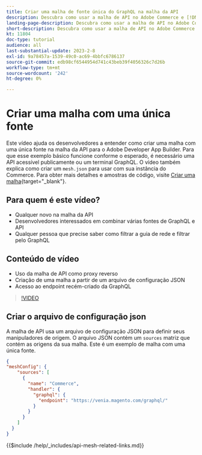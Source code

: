 ```yaml
---
title: Criar uma malha de fonte única do GraphQL na malha da API
description: Descubra como usar a malha de API no Adobe Commerce e [!DNL Adobe App Builder]. Saiba mais sobre como criar uma malha que tenha uma fonte.
landing-page-description: Descubra como usar a malha de API no Adobe Commerce e [!DNL Adobe App Builder]. Saiba mais sobre como criar uma malha que tenha uma fonte.
short-description: Descubra como usar a malha de API no Adobe Commerce e [!DNL Adobe App Builder]. Saiba mais sobre como criar uma malha que tenha uma fonte.
kt: 11804
doc-type: tutorial
audience: all
last-substantial-update: 2023-2-8
exl-id: 9a78457a-1539-49c0-ac69-4bbfc6786137
source-git-commit: edb98cf6544954d741c43beb39f4056326c7d26b
workflow-type: tm+mt
source-wordcount: '242'
ht-degree: 0%

---
```


# Criar uma malha com uma única fonte

Este vídeo ajuda os desenvolvedores a entender como criar uma malha com uma única fonte na malha da API para o Adobe Developer App Builder. Para que esse exemplo básico funcione conforme o esperado, é necessário uma API acessível publicamente ou um terminal GraphQL. O vídeo também explica como criar um `mesh.json` para usar com sua instância do Commerce. Para obter mais detalhes e amostras de código, visite [Criar uma malha](https://developer.adobe.com/graphql-mesh-gateway/gateway/create-mesh/#create-a-mesh-1){target="_blank"}.

## Para quem é este vídeo?

* Qualquer novo na malha da API
* Desenvolvedores interessados em combinar várias fontes de GraphQL e API
* Qualquer pessoa que precise saber como filtrar a guia de rede e filtrar pelo GraphQL

## Conteúdo de vídeo

* Uso da malha de API como proxy reverso
* Criação de uma malha a partir de um arquivo de configuração JSON
* Acesso ao endpoint recém-criado da GraphQL

>[!VIDEO](https://video.tv.adobe.com/v/3414124?quality=12&learn=on)

## Criar o arquivo de configuração json

A malha de API usa um arquivo de configuração JSON para definir seus manipuladores de origem. O arquivo JSON contém um `sources` matriz que contém as origens da sua malha. Este é um exemplo de malha com uma única fonte.

```json
{
"meshConfig": {
    "sources": [
      {
        "name": "Commerce",
        "handler": {
          "graphql": {
            "endpoint": "https://venia.magento.com/graphql/"
          }
        }
      }
    ]
  }
}
```

{{$include /help/_includes/api-mesh-related-links.md}}
